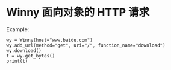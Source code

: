 # Winny 面向对象的 HTTP 请求  

Example:
```
wy = Winny(host="www.baidu.com")
wy.add_url(method="get", uri="/", function_name="download")
wy.download()
t = wy.get_bytes()
print(t)
```